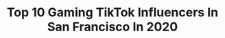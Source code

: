 ---
title: Top 10 Gaming TikTok Influencers In San Francisco In 2020
description: >-
  Find top gaming TikTok influencers in San Francisco in 2020. Most popular hashtags: #xbox #college #gaming #videogames.
platform: TikTok
profiles:
  - username: "saintluorent"
    fullname: >-
      Michael Luo
    location: "United States"
    followers: 28648
    engagement: 506
    commentsToLikes: 0.062602
    id: ck9k1o5puh3d80j78fo9l75ys
    verified: false
    hashtags: "#boredathome, #realestate, #finance, #psycho"
  - username: "candy.palaces"
    fullname: >-
      Candy
    location: "United States"
    followers: 8855
    engagement: 747
    commentsToLikes: 0.100370
    id: ckamrm9uombmw0i78zw0vfhh1
    verified: false
    hashtags: "#distancedance, #barackobama, #ross, #chapter2"
  - username: "coreyloosearrow"
    fullname: >-
      Corey Loosearrow
    location: "United States"
    followers: 32303
    engagement: 630
    commentsToLikes: 0.032489
    id: ckaifnkk6xoz40i78jxxx7efo
    verified: false
    hashtags: "#familytime, #makebakeshake, #aftermycoffee, #frostedfeelings"
  - username: "deangelonation"
    fullname: >-
      DeAngelo Nation
    location: "United States"
    followers: 18394
    engagement: 1123
    commentsToLikes: 0.027319
    id: ckal8dmhrj27j0i78p0wq3i0l
    verified: false
    hashtags: "#essential, #camarolife, #jobtips, #republican"
  - username: "hackergamingofficial"
    fullname: >-
      Gaming
    location: "United States"
    followers: 16033
    engagement: 1281
    commentsToLikes: 0.011884
    id: cka0jrbqijag00i78937gyjp3
    verified: false
    hashtags: "#marissacooper, #gta5moments, #parenting, #modernwarfareclips"
  - username: "alyxthefox"
    fullname: >-
      🍪Cookie lovin fox🍪
    location: "United States"
    followers: 14227
    engagement: 2279
    commentsToLikes: 0.073987
    id: ck9e0g3615ygf0j78pqufymgj
    verified: false
    hashtags: "#devil, #inthehouseparty, #fursona, #birthday"
  - username: "xandertastic"
    fullname: >-
      Budget Kylo Ren
    location: "United States"
    followers: 2089
    engagement: 1431
    commentsToLikes: 0.135833
    id: cka7vvel5xyrq0i7853wr1f1b
    verified: false
    hashtags: "#poetry, #smite, #finalsathome, #voiceeffects"
  - username: "thellamamomma"
    fullname: >-
      thellamamomma
    location: "United States"
    followers: 15745
    engagement: 1464
    commentsToLikes: 0.088590
    id: ck8z8o00eux5i0j78q21odenu
    verified: false
    hashtags: "#gamingpc, #squadfill, #doyou, #roblox"
  - username: "venxm.exe"
    fullname: >-
      ⚔️ Mikayla ⚔️
    location: "United States"
    followers: 154165
    engagement: 2304
    commentsToLikes: 0.035187
    id: ck8fazzus4uda0j78maiccx1e
    verified: false
    hashtags: "#discord, #astrology, #darkrey, #kyloren"
  - username: "13starentertainment"
    fullname: >-
      Triskadega 
    location: "United States"
    followers: 11594
    engagement: 1178
    commentsToLikes: 0.067571
    id: ck9n4lk4p51vw0j786ao59f9n
    verified: false
    hashtags: "#fullmetaljacket, #supernatural, #itshot, #markandethan"
---